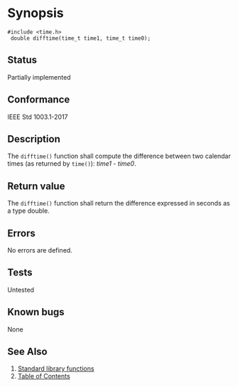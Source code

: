 # Synopsis 
`#include <time.h>`</br>
` double difftime(time_t time1, time_t time0);`</br>

## Status
Partially implemented
## Conformance
IEEE Std 1003.1-2017
## Description

The `difftime()` function shall compute the difference between two calendar times (as returned by `time()`): _time1_ - _time0_.


## Return value


The `difftime()` function shall return the difference expressed in seconds as a type double.


## Errors


No errors are defined.




## Tests

Untested

## Known bugs

None

## See Also 
1. [Standard library functions](../README.md)
2. [Table of Contents](../../../README.md)
